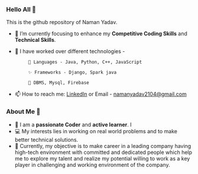 ### Hello All 👋

This is the github repository of Naman Yadav.
<!--**Naman2104/Naman2104** is a ✨ _special_ ✨ repository because its `README.md` (this file) appears on your GitHub profile. -->

- 🔭 I’m currently focusing to enhance my **Competitive Coding Skills** and **Technical Skills**.
- 🌱 I have worked over different technologies - 

           👯 Languages - Java, Python, C++, JavaScript
           
           ✨ Frameworks - Django, Spark java
           
           🎡 DBMS, Mysql, Firebase
- 📫 How to reach me: <a href="https://www.linkedin.com/in/naman-2104/">LinkedIn</a> or Email - namanyadav2104@gmail.com 

### About Me 🧑
- 📝 I am a **passionate Coder** and **active learner**. I 
- 💻 My interests lies in working on real world problems and to make better technical solutions.
- 🧐 Currently, my objective is to make career in a leading company having high-tech environment with committed and dedicated people which help me to explore my talent and realize my potential willing to work as a key player in challenging and working environment of the company.

